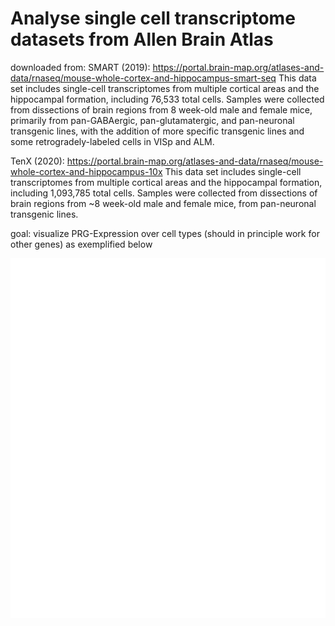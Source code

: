# Analyse single cell transcriptome datasets from Allen Brain Atlas

downloaded from:
SMART (2019):
https://portal.brain-map.org/atlases-and-data/rnaseq/mouse-whole-cortex-and-hippocampus-smart-seq
This data set includes single-cell transcriptomes from
multiple cortical areas and the hippocampal formation, including 76,533 total
cells. Samples were collected from dissections of brain regions from 8
week-old male and female mice, primarily from pan-GABAergic,
pan-glutamatergic, and pan-neuronal transgenic lines, with the addition of
more specific transgenic lines and some retrogradely-labeled cells in VISp
and ALM.


TenX (2020): https://portal.brain-map.org/atlases-and-data/rnaseq/mouse-whole-cortex-and-hippocampus-10x
This data set includes single-cell transcriptomes from multiple cortical
areas and the hippocampal formation, including 1,093,785 total cells. Samples
were collected from dissections of brain regions from ~8 week-old male and
female mice, from pan-neuronal transgenic lines.


goal: visualize PRG-Expression over cell types (should in principle work for other genes) as exemplified below

![example visualization for Lppr gene family in SMART dataset](https://github.com/jo-fuchs/Gene-expression-AllenBrainAtlas/blob/master/Lppr_means_TenX.png?raw=true)
